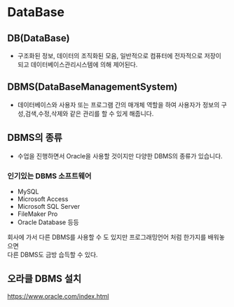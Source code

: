 # DataBase

## DB(DataBase) 
- 구조화된 정보, 데이터의 조직화된 모음, 일반적으로 컴퓨터에 전자적으로 저장이 되고 데이터베이스관리시스템에 의해 제어된다.

## DBMS(DataBaseManagementSystem)
- 데이터베이스와 사용자 또는 프로그램 간의 매개체 역할을 하여 사용자가 정보의 구성,검색,수정,삭제와 같은 관리를 할 수 있게 해줍니다.

## DBMS의 종류
- 수업을 진행하면서 Oracle을 사용할 것이지만 다양한 DBMS의 종류가 있습니다.

### 인기있는 DBMS 소프트웨어
- MySQL
- Microsoft Access
- Microsoft SQL Server
- FileMaker Pro
- Oracle Database
등등

회사에 가서 다른 DBMS를 사용할 수 도 있지만 프로그래밍언어 처럼 한가지를 배워놓으면<br>
다른 DBMS도 금방 습득할 수 있다.

## 오라클 DBMS 설치
https://www.oracle.com/index.html



